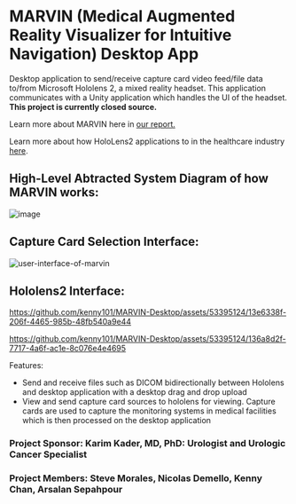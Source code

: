 # MARVIN (Medical Augmented Reality Visualizer for Intuitive Navigation) Desktop App
Desktop application to send/receive capture card video feed/file data to/from Microsoft Hololens 2, a mixed reality headset. This application communicates with a Unity application which handles the UI of the headset. <b> This project is currently closed source. </b>

Learn more about MARVIN here in [our report.](https://github.com/kenny101/MARVIN-Desktop/blob/main/ECE%20191%20-%20Final%20Report.pdf)

Learn more about how HoloLens2 applications to in the healthcare industry [here](https://www.microsoft.com/en-us/hololens/industry-healthcare).


## High-Level Abtracted System Diagram of how MARVIN works:
![image](https://github.com/kenny101/MARVIN-Desktop/assets/53395124/85b4f1e2-a7a3-4a36-8eac-3358b05d4259)

## Capture Card Selection Interface:
![user-interface-of-marvin](https://github.com/kenny101/MARVIN-Desktop/assets/53395124/4e72d50e-1ff9-460e-b41b-b07842ecd41e)

## Hololens2 Interface:
https://github.com/kenny101/MARVIN-Desktop/assets/53395124/13e6338f-206f-4465-985b-48fb540a9e44

https://github.com/kenny101/MARVIN-Desktop/assets/53395124/136a8d2f-7717-4a6f-ac1e-8c076e4e4695

Features:



- Send and receive files such as DICOM bidirectionally between Hololens and desktop application with a desktop drag and drop upload
- View and send capture card sources to hololens for viewing. Capture cards are used to capture the monitoring systems in medical facilities which is then processed on the desktop application 

### Project Sponsor: Karim Kader, MD, PhD: Urologist and Urologic Cancer Specialist

### Project Members: Steve Morales, Nicolas Demello, Kenny Chan, Arsalan Sepahpour 

